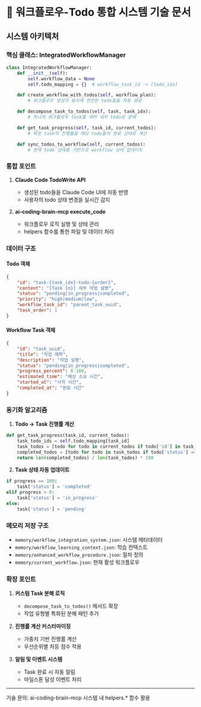# 🔧 워크플로우-Todo 통합 시스템 기술 문서

## 시스템 아키텍처

### 핵심 클래스: IntegratedWorkflowManager

```python
class IntegratedWorkflowManager:
    def __init__(self):
        self.workflow_data = None
        self.todo_mapping = {}  # workflow_task_id -> [todo_ids]

    def create_workflow_with_todos(self, workflow_plan):
        # 워크플로우 생성과 동시에 연관된 todo들을 자동 생성

    def decompose_task_to_todos(self, task, task_idx):
        # 하나의 워크플로우 task를 여러 세부 todo로 분해

    def get_task_progress(self, task_id, current_todos):
        # 특정 task의 진행률을 해당 todo들의 완료 상태로 계산

    def sync_todos_to_workflow(self, current_todos):
        # 현재 todo 상태를 기반으로 workflow 상태 업데이트
```

### 통합 포인트

1. **Claude Code TodoWrite API**
   - 생성된 todo들을 Claude Code UI에 자동 반영
   - 사용자의 todo 상태 변경을 실시간 감지

2. **ai-coding-brain-mcp execute_code**
   - 워크플로우 로직 실행 및 상태 관리
   - helpers 함수를 통한 파일 및 데이터 처리

### 데이터 구조

#### Todo 객체
```json
{
    "id": "task-{task_idx}-todo-{order}",
    "content": "[Task {n}] 세부 작업 설명",
    "status": "pending|in_progress|completed",
    "priority": "high|medium|low",
    "workflow_task_id": "parent_task_uuid",
    "task_order": 1
}
```

#### Workflow Task 객체  
```json
{
    "id": "task_uuid",
    "title": "작업 제목",
    "description": "작업 설명",
    "status": "pending|in_progress|completed",
    "progress_percent": 0-100,
    "estimated_time": "예상 소요 시간",
    "started_at": "시작 시간",
    "completed_at": "완료 시간"
}
```

### 동기화 알고리즘

1. **Todo → Task 진행률 계산**
```python
def get_task_progress(task_id, current_todos):
    task_todo_ids = self.todo_mapping[task_id]
    task_todos = [todo for todo in current_todos if todo['id'] in task_todo_ids]
    completed_todos = [todo for todo in task_todos if todo['status'] == 'completed']
    return len(completed_todos) / len(task_todos) * 100
```

2. **Task 상태 자동 업데이트**
```python
if progress == 100:
    task['status'] = 'completed'
elif progress > 0:
    task['status'] = 'in_progress'
else:
    task['status'] = 'pending'
```

### 메모리 저장 구조

- `memory/workflow_integration_system.json`: 시스템 메타데이터
- `memory/workflow_learning_context.json`: 학습 컨텍스트
- `memory/enhanced_workflow_procedure.json`: 절차 정의
- `memory/current_workflow.json`: 현재 활성 워크플로우

### 확장 포인트

1. **커스텀 Task 분해 로직**
   - `decompose_task_to_todos()` 메서드 확장
   - 작업 유형별 특화된 분해 패턴 추가

2. **진행률 계산 커스터마이징**
   - 가중치 기반 진행률 계산
   - 우선순위별 차등 점수 적용

3. **알림 및 이벤트 시스템**
   - Task 완료 시 자동 알림
   - 마일스톤 달성 이벤트 처리

---
기술 문의: ai-coding-brain-mcp 시스템 내 helpers.* 함수 활용
